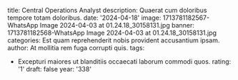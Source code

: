 title: Central Operations Analyst
description: Quaerat cum doloribus tempore totam doloribus.
date: '2024-04-18'
image: 1713781182567-WhatsApp Image 2024-04-03 at 01.24.18_30158131.jpg
banner: 1713781182568-WhatsApp Image 2024-04-03 at 01.24.18_30158131.jpg
categories: Est quam reprehenderit nobis provident accusantium ipsam.
author: At mollitia rem fuga corrupti quis.
tags:
  - Excepturi maiores ut blanditiis occaecati laborum commodi quos.
rating: '1'
draft: false
year: '338'
